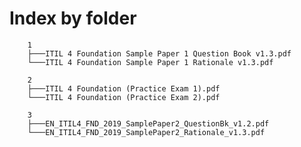 # Index by folder
  
        1
        ├───ITIL 4 Foundation Sample Paper 1 Question Book v1.3.pdf
        └───ITIL 4 Foundation Sample Paper 1 Rationale v1.3.pdf
        
        2
        ├───ITIL 4 Foundation (Practice Exam 1).pdf
        └───ITIL 4 Foundation (Practice Exam 2).pdf
        
        3
        ├───EN_ITIL4_FND_2019_SamplePaper2_QuestionBk_v1.2.pdf
        └───EN_ITIL4_FND_2019_SamplePaper2_Rationale_v1.3.pdf
